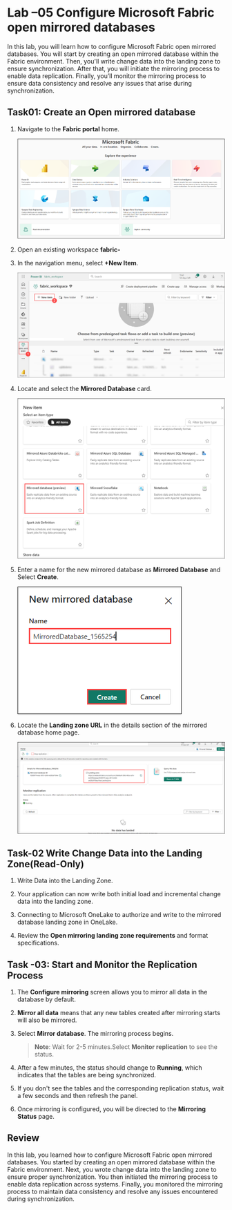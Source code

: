 # Lab –05 Configure Microsoft Fabric open mirrored databases

In this lab, you will learn how to configure Microsoft Fabric open mirrored databases. You will start by creating an open mirrored database within the Fabric environment. Then, you'll write change data into the landing zone to ensure synchronization. After that, you will initiate the mirroring process to enable data replication. Finally, you’ll monitor the mirroring process to ensure data consistency and resolve any issues that arise during synchronization.

## Task01: Create an Open mirrored database 

1. Navigate to the **Fabric portal** home.

    ![](../media/Lab-01/image10.png)

2. Open an existing workspace **fabric-<inject key="DeploymentID" enableCopy="false"/>**

3. In the navigation menu, select **+New Item**.

    ![](../media/Lab-01/fabric-new.png)

1. Locate and select the **Mirrored Database** card.

    ![](../media/Lab-05/mirrored-database-1.png)

1. Enter a name for the new mirrored database as **Mirrored Database** and Select **Create**.

      ![](../media/Lab-05/mirrored-1.png)

1. Locate the **Landing zone URL** in the details section of the mirrored database home page.

     ![](../media/Lab-05/landing-zone-1.png)

## Task-02  Write Change Data into the Landing Zone(Read-Only)

1. Write Data into the Landing Zone.

1. Your application can now write both initial load and incremental change data into the landing zone.

1. Connecting to Microsoft OneLake to authorize and write to the mirrored database landing zone in OneLake.

1. Review the **Open mirroring landing zone requirements** and format specifications.

## Task -03: Start and Monitor the Replication Process

1. The **Configure mirroring** screen allows you to mirror all data in the database by default.

1. **Mirror all data** means that any new tables created after mirroring starts will also be mirrored.
    
1. Select **Mirror database**. The mirroring process begins.

    >**Note**: Wait for 2-5 minutes.Select **Monitor replication** to see the status.

 1. After a few minutes, the status should change to **Running**, which indicates that the tables are being synchronized.

 1. If you don't see the tables and the corresponding replication status, wait a few seconds and then refresh the panel.

1. Once mirroring is configured, you will be directed to the **Mirroring Status** page.

## Review

In this lab, you learned how to configure Microsoft Fabric open mirrored databases. You started by creating an open mirrored database within the Fabric environment. Next, you wrote change data into the landing zone to ensure proper synchronization. You then initiated the mirroring process to enable data replication across systems. Finally, you monitored the mirroring process to maintain data consistency and resolve any issues encountered during synchronization.


